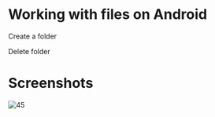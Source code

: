 # Working with files on Android


Create a folder

Delete folder

# Screenshots
![45](https://user-images.githubusercontent.com/78638521/186657878-3b0c5800-6f81-46fb-8f0a-c713aba3d9f6.jpg)
